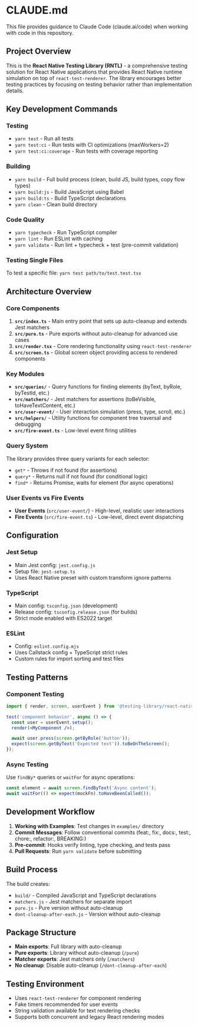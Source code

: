 # CLAUDE.md

This file provides guidance to Claude Code (claude.ai/code) when working with code in this repository.

## Project Overview

This is the **React Native Testing Library (RNTL)** - a comprehensive testing solution for React Native applications that provides React Native runtime simulation on top of `react-test-renderer`. The library encourages better testing practices by focusing on testing behavior rather than implementation details.

## Key Development Commands

### Testing

- `yarn test` - Run all tests
- `yarn test:ci` - Run tests with CI optimizations (maxWorkers=2)
- `yarn test:ci:coverage` - Run tests with coverage reporting

### Building

- `yarn build` - Full build process (clean, build JS, build types, copy flow types)
- `yarn build:js` - Build JavaScript using Babel
- `yarn build:ts` - Build TypeScript declarations
- `yarn clean` - Clean build directory

### Code Quality

- `yarn typecheck` - Run TypeScript compiler
- `yarn lint` - Run ESLint with caching
- `yarn validate` - Run lint + typecheck + test (pre-commit validation)

### Testing Single Files

To test a specific file: `yarn test path/to/test.test.tsx`

## Architecture Overview

### Core Components

1. **`src/index.ts`** - Main entry point that sets up auto-cleanup and extends Jest matchers
2. **`src/pure.ts`** - Pure exports without auto-cleanup for advanced use cases
3. **`src/render.tsx`** - Core rendering functionality using `react-test-renderer`
4. **`src/screen.ts`** - Global screen object providing access to rendered components

### Key Modules

- **`src/queries/`** - Query functions for finding elements (byText, byRole, byTestId, etc.)
- **`src/matchers/`** - Jest matchers for assertions (toBeVisible, toHaveTextContent, etc.)
- **`src/user-event/`** - User interaction simulation (press, type, scroll, etc.)
- **`src/helpers/`** - Utility functions for component tree traversal and debugging
- **`src/fire-event.ts`** - Low-level event firing utilities

### Query System

The library provides three query variants for each selector:

- `get*` - Throws if not found (for assertions)
- `query*` - Returns null if not found (for conditional logic)
- `find*` - Returns Promise, waits for element (for async operations)

### User Events vs Fire Events

- **User Events** (`src/user-event/`) - High-level, realistic user interactions
- **Fire Events** (`src/fire-event.ts`) - Low-level, direct event dispatching

## Configuration

### Jest Setup

- Main Jest config: `jest.config.js`
- Setup file: `jest-setup.ts`
- Uses React Native preset with custom transform ignore patterns

### TypeScript

- Main config: `tsconfig.json` (development)
- Release config: `tsconfig.release.json` (for builds)
- Strict mode enabled with ES2022 target

### ESLint

- Config: `eslint.config.mjs`
- Uses Callstack config + TypeScript strict rules
- Custom rules for import sorting and test files

## Testing Patterns

### Component Testing

```jsx
import { render, screen, userEvent } from '@testing-library/react-native';

test('component behavior', async () => {
  const user = userEvent.setup();
  render(<MyComponent />);

  await user.press(screen.getByRole('button'));
  expect(screen.getByText('Expected text')).toBeOnTheScreen();
});
```

### Async Testing

Use `findBy*` queries or `waitFor` for async operations:

```jsx
const element = await screen.findByText('Async content');
await waitFor(() => expect(mockFn).toHaveBeenCalled());
```

## Development Workflow

1. **Working with Examples**: Test changes in `examples/` directory
2. **Commit Messages**: Follow conventional commits (feat:, fix:, docs:, test:, chore:, refactor:, BREAKING:)
3. **Pre-commit**: Hooks verify linting, type checking, and tests pass
4. **Pull Requests**: Run `yarn validate` before submitting

## Build Process

The build creates:

- `build/` - Compiled JavaScript and TypeScript declarations
- `matchers.js` - Jest matchers for separate import
- `pure.js` - Pure version without auto-cleanup
- `dont-cleanup-after-each.js` - Version without auto-cleanup

## Package Structure

- **Main exports**: Full library with auto-cleanup
- **Pure exports**: Library without auto-cleanup (`/pure`)
- **Matcher exports**: Jest matchers only (`/matchers`)
- **No cleanup**: Disable auto-cleanup (`/dont-cleanup-after-each`)

## Testing Environment

- Uses `react-test-renderer` for component rendering
- Fake timers recommended for user events
- String validation available for text rendering checks
- Supports both concurrent and legacy React rendering modes
